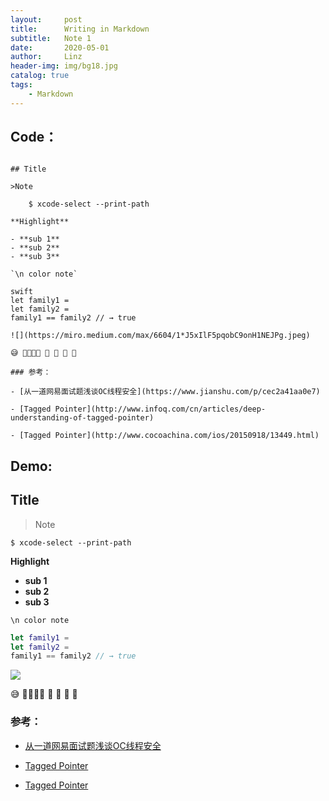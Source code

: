 ```yaml
---
layout:     post
title:      Writing in Markdown
subtitle:   Note 1
date:       2020-05-01
author:     Linz
header-img: img/bg18.jpg
catalog: true
tags:
    - Markdown
---
```


## Code：

```

## Title

>Note

	$ xcode-select --print-path

**Highlight**

- **sub 1**
- **sub 2**
- **sub 3**

`\n color note`

swift
let family1 =
let family2 =
family1 == family2 // → true

![](https://miro.medium.com/max/6604/1*J5xIlF5pqobC9onH1NEJPg.jpeg)

😅 👨‍👩‍👧‍👦 👨 👩 👧 👦

### 参考：

- [从一道网易面试题浅谈OC线程安全](https://www.jianshu.com/p/cec2a41aa0e7)

- [Tagged Pointer](http://www.infoq.com/cn/articles/deep-understanding-of-tagged-pointer)

- [Tagged Pointer](http://www.cocoachina.com/ios/20150918/13449.html)

```

## Demo:

## Title

>Note

	$ xcode-select --print-path

**Highlight**

- **sub 1**
- **sub 2**
- **sub 3**

`\n color note`

```swift
let family1 =
let family2 =
family1 == family2 // → true
```

![](https://images.ifanr.cn/wp-content/uploads/2018/06/WWDC-26.jpg)

😅 👨‍👩‍👧‍👦 👨 👩 👧 👦

### 参考：

- [从一道网易面试题浅谈OC线程安全](https://www.jianshu.com/p/cec2a41aa0e7)

- [Tagged Pointer](http://www.infoq.com/cn/articles/deep-understanding-of-tagged-pointer)

- [Tagged Pointer](http://www.cocoachina.com/ios/20150918/13449.html)
